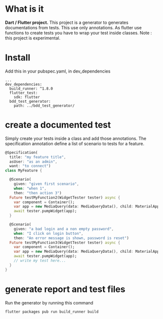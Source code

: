 # What is it

**Dart / Flutter project.** 
This project is a generator to generates documentations from tests. This use only annotations.
As flutter use functions to create tests you have to wrap your test inside classes. 
Note : this project is experimental.

# Install

Add this in your pubspec.yaml, in dev_dependencies
```
...
dev_dependencies:
  build_runner: ^1.8.0
  flutter_test:
    sdk: flutter
  bdd_test_generator:
    path: ../bdd_test_generator/
```

# create a documented test

Simply create your tests inside a class and add those annotations. 
The specification annotation define a list of scenario to tests for a feature. 

```dart
@Specification(
  title: "my feature title",
  asUser: "as an admin",
  want: "to connect")
class MyFeature {

  @Scenario(
    given: "given first scenario",
    when: "when 1",
    then: "then action 3")
  Future testMyFunction2(WidgetTester tester) async {
    var component = Container();
    var app = new MediaQuery(data: MediaQueryData(), child: MaterialApp(home: component));
    await tester.pumpWidget(app);
  }

  @Scenario(
    given: "a bad login and a non empty password",
    when: "I click on login button",
    then: "An error message is shown, password is reset")
  Future testMyFunction3(WidgetTester tester) async {
    var component = Container();
    var app = new MediaQuery(data: MediaQueryData(), child: MaterialApp(home: component));
    await tester.pumpWidget(app);
    // write my test here...
  }
}
```

# generate report and test files

Run the generator by running this command 
```
flutter packages pub run build_runner build 
```

